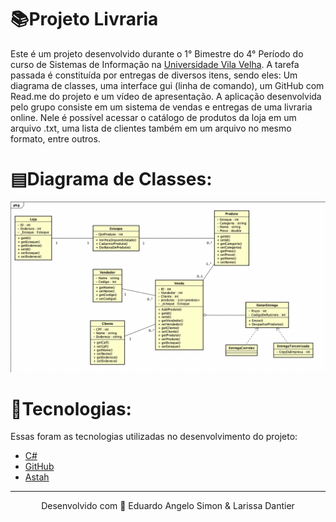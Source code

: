 # 📚Projeto Livraria

Este é um projeto desenvolvido durante o 1° Bimestre do 4° Período do curso de Sistemas de Informação na <a href="https://uvv.br/" target="_blank">Universidade Vila Velha</a>. A tarefa passada é constituída por entregas de diversos itens, sendo eles: Um diagrama de classes, uma interface gui (linha de comando), um GitHub com Read.me do projeto e um vídeo de apresentação. A aplicação desenvolvida pelo grupo consiste em um sistema de vendas e entregas de uma livraria online. Nele é possível acessar o catálogo de produtos da loja em um arquivo .txt, uma lista de clientes também em um arquivo no mesmo formato, entre outros.

# ▤Diagrama de Classes:
<img src="https://github.com/eduardoangelosimon/Projeto-Livraria/blob/main/DiagramaDeClasses.png?raw=true">

# 🚀Tecnologias:

Essas foram as tecnologias utilizadas no desenvolvimento do projeto:


- <a href="https://docs.microsoft.com/pt-br/dotnet/csharp/" target="_blank">C#</a> <br>
- <a href="https://github.com/" target="_blank">GitHub</a> <br>
- <a href="https://astah.net/">Astah</a> <br>
________________________________________________________________________________________________________________________________________________________________________________
<p align="center">Desenvolvido com 🧡 Eduardo Angelo Simon & Larissa Dantier</p>
